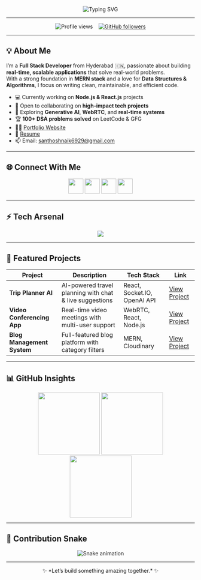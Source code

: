 <!-- Animated Intro Banner -->
<p align="center">
  <img src="https://readme-typing-svg.demolab.com?font=Fira+Code&size=28&pause=1000&color=00F7F7&center=true&vCenter=true&width=800&lines=Hey%2C+I'm+Santhosh+Chauhan+👋;Full+Stack+Developer+%7C+MERN+Specialist;DSA+Enthusiast+%7C+Problem+Solver;Open+to+SDE+%2F+Backend+%2F+Full+Stack+Roles" alt="Typing SVG" />
</p>

---

<div align="center">
  <img src="https://komarev.com/ghpvc/?username=chowhan123&label=Profile+Views&color=0e75b6&style=flat" alt="Profile views" />
  &nbsp;&nbsp;
  <a href="https://github.com/chowhan123">
    <img src="https://img.shields.io/github/followers/chowhan123?label=Follow&style=social" alt="GitHub followers" />
  </a>
</div>

---

## 💡 About Me  

I’m a **Full Stack Developer** from Hyderabad 🇮🇳, passionate about building **real-time, scalable applications** that solve real-world problems.  
With a strong foundation in **MERN stack** and a love for **Data Structures & Algorithms**, I focus on writing clean, maintainable, and efficient code.  

- 💻 Currently working on **Node.js & React.js** projects  
- 🤝 Open to collaborating on **high-impact tech projects**  
- 🌱 Exploring **Generative AI**, **WebRTC**, and **real-time systems**  
- 🏆 **100+ DSA problems solved** on LeetCode & GFG  
- 👨‍💻 [Portfolio Website](https://my-portfolio-8huu.onrender.com/)  
- 📄 [Resume](https://drive.google.com/file/d/1-lSgw8ATxWINNil1yZfbWS5vYTIjPcp8/view?usp=sharing)  
- 📫 Email: [santhoshnaik6929@gmail.com](mailto:santhoshnaik6929@gmail.com)  

---

## 🌐 Connect With Me  
<p align="center">
  <a href="https://www.linkedin.com/in/santhosh-chauhan/"><img src="https://skillicons.dev/icons?i=linkedin" height="40" /></a>
  <a href="https://www.geeksforgeeks.org/user/santhoshacme/"><img src="https://img.icons8.com/color/48/000000/GeeksforGeeks.png" height="40" /></a>
  <a href="https://leetcode.com/u/santhoshnaik218/"><img src="https://img.icons8.com/external-tal-revivo-color-tal-revivo/48/external-level-up-your-coding-skills-and-quickly-land-a-job-logo-color-tal-revivo.png" height="40" /></a>
  <a href="https://www.instagram.com/_santuuuuuu/"><img src="https://skillicons.dev/icons?i=instagram" height="40" /></a>
</p>

---

## ⚡ Tech Arsenal  

<p align="center">
  <img src="https://skillicons.dev/icons?i=java,javascript,react,nodejs,express,mongodb,html,css,tailwind,git,postman,webrtc,socketio" />
</p>

---

## 📌 Featured Projects  

| Project | Description | Tech Stack | Link |
|---------|-------------|------------|------|
| **Trip Planner AI** | AI-powered travel planning with chat & live suggestions | React, Socket.IO, OpenAI API | [View Project](#) |
| **Video Conferencing App** | Real-time video meetings with multi-user support | WebRTC, React, Node.js | [View Project](#) |
| **Blog Management System** | Full-featured blog platform with category filters | MERN, Cloudinary | [View Project](#) |

---

## 📊 GitHub Insights  

<div align="center">
  <img src="https://github-readme-stats.vercel.app/api?username=chowhan123&theme=dark&hide_border=false&include_all_commits=true&count_private=true" height="165" />
  <img src="https://nirzak-streak-stats.vercel.app/?user=chowhan123&theme=dark&hide_border=false" height="165" />
</div>

<div align="center">
  <img src="https://github-readme-stats.vercel.app/api/top-langs/?username=chowhan123&theme=dark&hide_border=false&layout=compact" height="165" />
</div>

---

## 🐍 Contribution Snake  

<div align="center">
  <img src="https://profile-readme-generator.com/assets/snake.svg" alt="Snake animation" />
</div>

---

<p align="center">
  ✨ *Let’s build something amazing together.* ✨  
</p>
